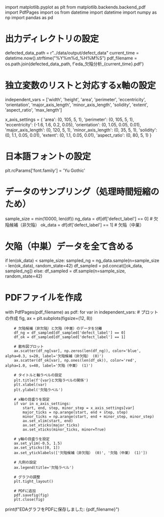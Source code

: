 import matplotlib.pyplot as plt
from matplotlib.backends.backend_pdf import PdfPages
import os
from datetime import datetime
import numpy as np
import pandas as pd

# 出力ディレクトリの設定
defected_data_path = r"../data/output/defect_data"
current_time = datetime.now().strftime("%Y%m%d_%H%M%S")
pdf_filename = os.path.join(defected_data_path, f'eda_欠陥分析_{current_time}.pdf')

# 独立変数のリストと対応するx軸の設定
independent_vars = ['width', 'height', 'area', 'perimeter', 'eccentricity', 'orientation', 
                    'major_axis_length', 'minor_axis_length', 'solidity', 'extent', 
                    'aspect_ratio', 'max_length']

x_axis_settings = {
    'area': (0, 105, 5, 1),
    'perimeter': (0, 105, 5, 1),
    'eccentricity': (-1.6, 1.6, 0.2, 0.05),
    'orientation': (0, 1.05, 0.05, 0.01),
    'major_axis_length': (0, 120, 5, 1),
    'minor_axis_length': (0, 35, 5, 1),
    'solidity': (0, 1.1, 0.05, 0.01),
    'extent': (0, 1.1, 0.05, 0.01),
    'aspect_ratio': (0, 80, 5, 1)
}

# 日本語フォントの設定
plt.rcParams['font.family'] = 'Yu Gothic'

# データのサンプリング（処理時間短縮のため）
sample_size = min(10000, len(df))
ng_data = df[df['defect_label'] == 0]  # 欠陥候補（非欠陥）
ok_data = df[df['defect_label'] == 1]  # 欠陥（中巣）

# 欠陥（中巣）データを全て含める
if len(ok_data) < sample_size:
    sampled_ng = ng_data.sample(n=sample_size - len(ok_data), random_state=42)
    df_sampled = pd.concat([ok_data, sampled_ng])
else:
    df_sampled = df.sample(n=sample_size, random_state=42)

# PDFファイルを作成
with PdfPages(pdf_filename) as pdf:
    for var in independent_vars:
        # プロットの作成
        fig, ax = plt.subplots(figsize=(12, 8))
        
        # 欠陥候補（非欠陥）と欠陥（中巣）のデータを分離
        df_ng = df_sampled[df_sampled['defect_label'] == 0]
        df_ok = df_sampled[df_sampled['defect_label'] == 1]
        
        # 散布図プロット
        ax.scatter(df_ng[var], np.zeros(len(df_ng)), color='blue', alpha=0.3, s=20, label='欠陥候補（非欠陥） (0)')
        ax.scatter(df_ok[var], np.ones(len(df_ok)), color='red', alpha=1.0, s=40, label='欠陥（中巣） (1)')
        
        # タイトルと軸ラベルの設定
        plt.title(f'{var}と欠陥ラベルの関係')
        plt.xlabel(var)
        plt.ylabel('欠陥ラベル')
        
        # x軸の目盛りを設定
        if var in x_axis_settings:
            start, end, step, minor_step = x_axis_settings[var]
            major_ticks = np.arange(start, end + step, step)
            minor_ticks = np.arange(start, end + minor_step, minor_step)
            ax.set_xlim(start, end)
            ax.set_xticks(major_ticks)
            ax.set_xticks(minor_ticks, minor=True)
        
        # y軸の目盛りを設定
        ax.set_ylim(-0.5, 1.5)
        ax.set_yticks([0, 1])
        ax.set_yticklabels(['欠陥候補（非欠陥） (0)', '欠陥（中巣） (1)'])
        
        # 凡例の設定
        ax.legend(title='欠陥ラベル')
        
        # グラフの調整
        plt.tight_layout()
        
        # PDFに追加
        pdf.savefig(fig)
        plt.close(fig)

print(f"EDAグラフをPDFに保存しました: {pdf_filename}")
